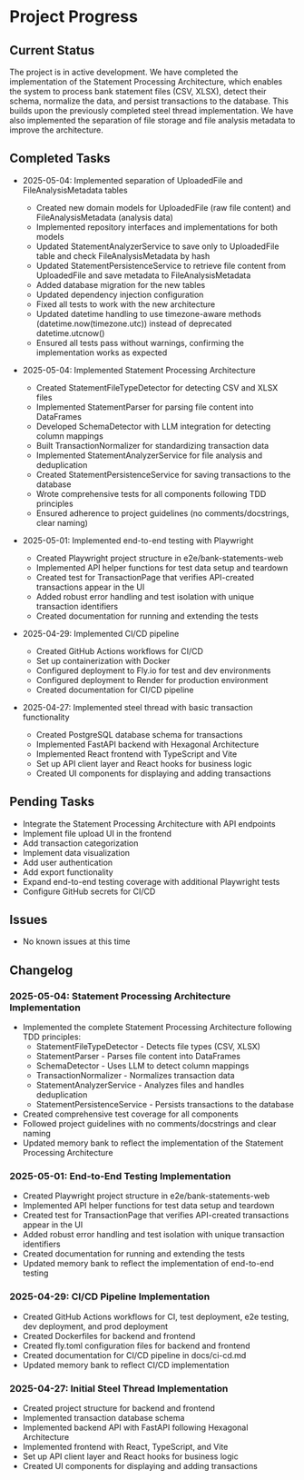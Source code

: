 # Project Progress

## Current Status

The project is in active development. We have completed the implementation of the Statement Processing Architecture, which enables the system to process bank statement files (CSV, XLSX), detect their schema, normalize the data, and persist transactions to the database. This builds upon the previously completed steel thread implementation. We have also implemented the separation of file storage and file analysis metadata to improve the architecture.

## Completed Tasks

- 2025-05-04: Implemented separation of UploadedFile and FileAnalysisMetadata tables
  - Created new domain models for UploadedFile (raw file content) and FileAnalysisMetadata (analysis data)
  - Implemented repository interfaces and implementations for both models
  - Updated StatementAnalyzerService to save only to UploadedFile table and check FileAnalysisMetadata by hash
  - Updated StatementPersistenceService to retrieve file content from UploadedFile and save metadata to FileAnalysisMetadata
  - Added database migration for the new tables
  - Updated dependency injection configuration
  - Fixed all tests to work with the new architecture
  - Updated datetime handling to use timezone-aware methods (datetime.now(timezone.utc)) instead of deprecated datetime.utcnow()
  - Ensured all tests pass without warnings, confirming the implementation works as expected

- 2025-05-04: Implemented Statement Processing Architecture
  - Created StatementFileTypeDetector for detecting CSV and XLSX files
  - Implemented StatementParser for parsing file content into DataFrames
  - Developed SchemaDetector with LLM integration for detecting column mappings
  - Built TransactionNormalizer for standardizing transaction data
  - Implemented StatementAnalyzerService for file analysis and deduplication
  - Created StatementPersistenceService for saving transactions to the database
  - Wrote comprehensive tests for all components following TDD principles
  - Ensured adherence to project guidelines (no comments/docstrings, clear naming)

- 2025-05-01: Implemented end-to-end testing with Playwright
  - Created Playwright project structure in e2e/bank-statements-web
  - Implemented API helper functions for test data setup and teardown
  - Created test for TransactionPage that verifies API-created transactions appear in the UI
  - Added robust error handling and test isolation with unique transaction identifiers
  - Created documentation for running and extending the tests

- 2025-04-29: Implemented CI/CD pipeline
  - Created GitHub Actions workflows for CI/CD
  - Set up containerization with Docker
  - Configured deployment to Fly.io for test and dev environments
  - Configured deployment to Render for production environment
  - Created documentation for CI/CD pipeline

- 2025-04-27: Implemented steel thread with basic transaction functionality
  - Created PostgreSQL database schema for transactions
  - Implemented FastAPI backend with Hexagonal Architecture
  - Implemented React frontend with TypeScript and Vite
  - Set up API client layer and React hooks for business logic
  - Created UI components for displaying and adding transactions

## Pending Tasks

- Integrate the Statement Processing Architecture with API endpoints
- Implement file upload UI in the frontend
- Add transaction categorization
- Implement data visualization
- Add user authentication
- Add export functionality
- Expand end-to-end testing coverage with additional Playwright tests
- Configure GitHub secrets for CI/CD

## Issues

- No known issues at this time

## Changelog

### 2025-05-04: Statement Processing Architecture Implementation

- Implemented the complete Statement Processing Architecture following TDD principles:
  - StatementFileTypeDetector - Detects file types (CSV, XLSX)
  - StatementParser - Parses file content into DataFrames
  - SchemaDetector - Uses LLM to detect column mappings
  - TransactionNormalizer - Normalizes transaction data
  - StatementAnalyzerService - Analyzes files and handles deduplication
  - StatementPersistenceService - Persists transactions to the database
- Created comprehensive test coverage for all components
- Followed project guidelines with no comments/docstrings and clear naming
- Updated memory bank to reflect the implementation of the Statement Processing Architecture

### 2025-05-01: End-to-End Testing Implementation

- Created Playwright project structure in e2e/bank-statements-web
- Implemented API helper functions for test data setup and teardown
- Created test for TransactionPage that verifies API-created transactions appear in the UI
- Added robust error handling and test isolation with unique transaction identifiers
- Created documentation for running and extending the tests
- Updated memory bank to reflect the implementation of end-to-end testing

### 2025-04-29: CI/CD Pipeline Implementation

- Created GitHub Actions workflows for CI, test deployment, e2e testing, dev deployment, and prod deployment
- Created Dockerfiles for backend and frontend
- Created fly.toml configuration files for backend and frontend
- Created documentation for CI/CD pipeline in docs/ci-cd.md
- Updated memory bank to reflect CI/CD implementation

### 2025-04-27: Initial Steel Thread Implementation

- Created project structure for backend and frontend
- Implemented transaction database schema
- Implemented backend API with FastAPI following Hexagonal Architecture
- Implemented frontend with React, TypeScript, and Vite
- Set up API client layer and React hooks for business logic
- Created UI components for displaying and adding transactions
